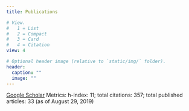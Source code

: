```yaml
---
title: Publications

# View.
#   1 = List
#   2 = Compact
#   3 = Card
#   4 = Citation
view: 4

# Optional header image (relative to `static/img/` folder).
header:
  caption: ""
  image: ""
---
```


[Google Scholar](https://scholar.google.com/citations?user=DSWiT8wAAAAJ) Metrics: h-index: 11; total citations: 357; total published articles: 33 (as of August 29, 2019)